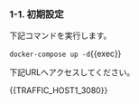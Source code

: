 ### 1-1. 初期設定

下記コマンドを実行します。

`docker-compose up -d`{{exec}}

下記URLへアクセスしてください。

{{TRAFFIC_HOST1_3080}}


